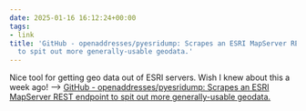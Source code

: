```yaml
---
date: 2025-01-16 16:12:24+00:00
tags:
- link
title: 'GitHub - openaddresses/pyesridump: Scrapes an ESRI MapServer REST endpoint
  to spit out more generally-usable geodata.'
---
```


Nice tool for getting geo data out of ESRI servers. Wish I knew about this a week ago! --> [GitHub - openaddresses/pyesridump: Scrapes an ESRI MapServer REST endpoint to spit out more generally-usable geodata.](https://github.com/openaddresses/pyesridump)
